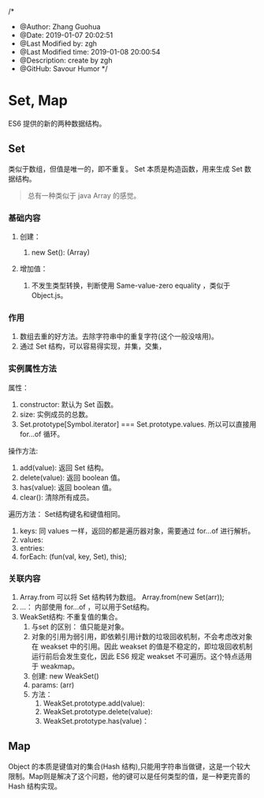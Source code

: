 /*
* @Author: Zhang Guohua
* @Date:   2019-01-07 20:02:51
* @Last Modified by:   zgh
* @Last Modified time: 2019-01-08 20:00:54
* @Description: create by zgh
* @GitHub: Savour Humor
*/
# Set, Map
ES6 提供的新的两种数据结构。

## Set
类似于数组，但值是唯一的，即不重复。 Set 本质是构造函数，用来生成 Set 数据结构。
>总有一种类似于 java Array 的感觉。

### 基础内容

1. 创建：
    1. new Set(): (Array<iterable>)

2. 增加值：
    1. 不发生类型转换，判断使用 Same-value-zero equality ，类似于 Object.js。

### 作用
1. 数组去重的好方法。去除字符串中的重复字符(这个一般没啥用)。
2. 通过 Set 结构，可以容易得实现，并集，交集，

### 实例属性方法
属性：
1. constructor: 默认为 Set 函数。
2. size: 实例成员的总数。
3. Set.prototype[Symbol.iterator] === Set.prototype.values. 所以可以直接用 for...of 循环。

操作方法:
1. add(value): 返回 Set 结构。
2. delete(value): 返回 boolean 值。
3. has(value): 返回 boolean 值。
4. clear(): 清除所有成员。

遍历方法： Set结构键名和键值相同。
1. keys: 同 values 一样，返回的都是遍历器对象，需要通过 for...of 进行解析。
2. values: 
3. entries:
4. forEach: (fun(val, key, Set), this);

### 关联内容
1. Array.from 可以将 Set 结构转为数组。 Array.from(new Set(arr));
2. ...： 内部使用 for...of ，可以用于Set结构。
3. WeakSet结构: 不重复值的集合。
    1. 与set 的区别： 值只能是对象。
    2. 对象的引用为弱引用，即依赖引用计数的垃圾回收机制，不会考虑改对象在 weakset 中的引用。因此 weakset 的值是不稳定的，即垃圾回收机制运行前后会发生变化，因此 ES6 规定 weakset 不可遍历。这个特点适用于 weakmap。
    3. 创建: new WeakSet()
    4. params: (arr<iterator>)
    5. 方法：
        1. WeakSet.prototype.add(value):
        2. WeakSet.prototype.delete(value):
        3. WeakSet.prototype.has(value)：

## Map
Object 的本质是键值对的集合(Hash 结构),只能用字符串当做键，这是一个较大限制。Map则是解决了这个问题，他的键可以是任何类型的值，是一种更完善的 Hash 结构实现。
        


